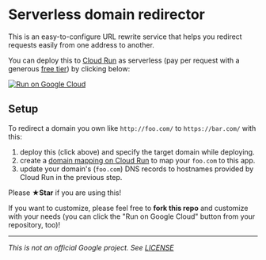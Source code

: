 # Serverless domain redirector

This is an easy-to-configure URL rewrite service that
helps you redirect requests easily from one address to another.

You can deploy this to [Cloud Run](https://cloud.run) as
serverless (pay per request with a generous [free tier])
by clicking below:

[![Run on Google Cloud](https://deploy.cloud.run/button.svg)](https://deploy.cloud.run)

## Setup

To redirect a domain you own like `http://foo.com/` to
`https://bar.com/` with this:

1. deploy this (click above) and specify the target domain while deploying.
2. create a [domain mapping on Cloud Run][dm] to map your `foo.com` to this app.
3. update your domain's (`foo.com`) DNS records to hostnames provided by Cloud
   Run in the previous step.

Please **★Star** if you are using this!

If you want to customize, please feel free to **fork this repo** and customize
with your needs (you can click the "Run on Google Cloud" button from your
repository, too)!

---

_This is not an official Google project. See [LICENSE](./LICENSE)_

[free tier]: https://cloud.google.com/run/pricing
[dm]: https://cloud.google.com/run/docs/mapping-custom-domains
